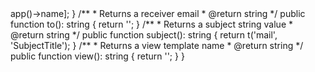 <?php

namespace {{namespace}};

use app\extensions\mail\Mailable;
use yii\base\BaseObject;

class {{class}} extends BaseObject implements Mailable
{
    /**
     * Returns a prepared data to compose mail view (use in `send()` method)
     * @return array
     */
    public function data(): array
    {
        return [];
    }

    /**
     * Returns a sender email with name
     * @return array
     */
    public function from(): array
    {
        return [config('email.no-reply') => app()->name];
    }

    /**
     * Returns a receiver email
     * @return string
     */
    public function to(): string
    {
        return '';
    }

    /**
     * Returns a subject string value
     * @return string
     */
    public function subject(): string
    {
        return t('mail', 'SubjectTitle');
    }

    /**
     * Returns a view template name
     * @return string
     */
    public function view(): string
    {
        return '';
    }
}